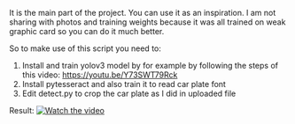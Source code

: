 It is the main part of the project. You can use it as an inspiration. I am not sharing with photos and training weights because it was all trained on weak graphic card so you can do it much better.

So to make use of this script you need to:
1) Install and train yolov3 model by for example by following the steps of this video: https://youtu.be/Y73SWT79Rck
2) Install pytesseract and also train it to read car plate font
3) Edit detect.py to crop the car plate as I did in uploaded file

Result:
[![Watch the video](https://img.youtube.com/vi/i6bB8Y78A8o/maxresdefault.jpg)](https://youtu.be/i6bB8Y78A8o)
